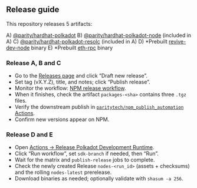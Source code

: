 ## Release guide

This repository releases 5 artifacts:

A) [@parity/hardhat-polkadot](https://www.npmjs.com/package/@parity/hardhat-polkadot)
B) [@parity/hardhat-polkadot-node](https://www.npmjs.com/package/@parity/hardhat-polkadot-node) (included in A)
C) [@parity/hardhat-polkadot-resolc](https://www.npmjs.com/package/@parity/hardhat-polkadot-resolc) (included in A)
D) *Prebuilt [revive-dev-node](https://github.com/paritytech/polkadot-sdk/tree/master/substrate/frame/revive/dev-node) binary
E) *Prebuilt [eth-rpc](https://github.com/paritytech/polkadot-sdk/tree/master/substrate/frame/revive/rpc) binary



### Release A, B and C

- Go to the [Releases page](https://github.com/paritytech/hardhat-polkadot/releases) and click “Draft new release”.
- Set tag (vX.Y.Z), title, and notes; click “Publish release”.
- Monitor the workflow: [NPM release workflow](https://github.com/paritytech/hardhat-polkadot/actions/workflows/npm-release.yml).
- When it finishes, check the artifact `packages-<sha>` contains three `.tgz` files.
- Verify the downstream publish in [`paritytech/npm_publish_automation` Actions](https://github.com/paritytech/npm_publish_automation/actions).
- Confirm new versions appear on NPM.

### Release D and E

- Open [Actions → Release Polkadot Development Runtime](https://github.com/paritytech/hardhat-polkadot/actions/workflows/release-dev-node.yml).
- Click “Run workflow”, set `sdk-branch` if needed, then “Run”.
- Wait for the matrix and `publish-release` jobs to complete.
- Check the newly created Release `nodes-<run_id>` (assets + checksums) and the rolling `nodes-latest` prerelease.
- Download binaries as needed; optionally validate with `shasum -a 256`.
